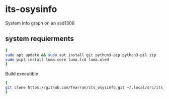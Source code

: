 # its-osysinfo
System info graph on an ssd1306 

## system requierments
```bash 
{
sudo apt update && sudo apt install git python3-pip python3-pil zip 
sudo pip3 install luma.core luma.lcd luma.oled
}
```
Build executible
```bash
{
git clone https://github.com/Tearran/its_osysinfo.git ~/.local/src/its_osysinfo/; cd ~/.local/src/its_osysinfo/ && bash install.sh
}
```

